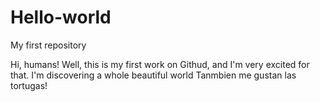 # Hello-world
My first repository

Hi, humans!
Well, this is my first work on Githud, and I'm very excited for that. I'm discovering a whole beautiful world
Tanmbien me gustan las tortugas!
